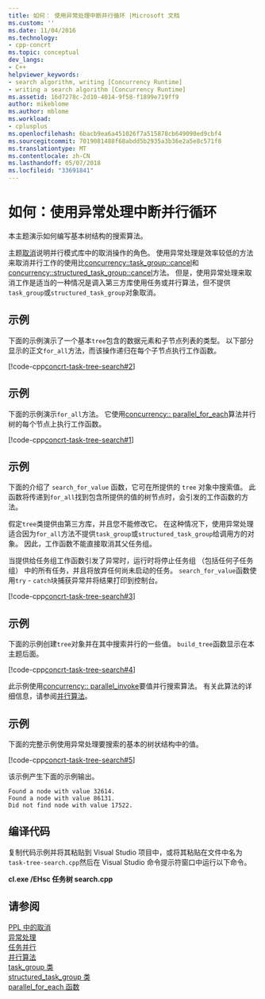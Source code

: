 ```yaml
---
title: 如何： 使用异常处理中断并行循环 |Microsoft 文档
ms.custom: ''
ms.date: 11/04/2016
ms.technology:
- cpp-concrt
ms.topic: conceptual
dev_langs:
- C++
helpviewer_keywords:
- search algorithm, writing [Concurrency Runtime]
- writing a search algorithm [Concurrency Runtime]
ms.assetid: 16d7278c-2d10-4014-9f58-f1899e719ff9
author: mikeblome
ms.author: mblome
ms.workload:
- cplusplus
ms.openlocfilehash: 6bacb9ea6a451026f7a515878cb649090ed9cbf4
ms.sourcegitcommit: 7019081488f68abdd5b2935a3b36e2a5e8c571f8
ms.translationtype: MT
ms.contentlocale: zh-CN
ms.lasthandoff: 05/07/2018
ms.locfileid: "33691841"
---
```

# <a name="how-to-use-exception-handling-to-break-from-a-parallel-loop"></a>如何：使用异常处理中断并行循环
本主题演示如何编写基本树结构的搜索算法。  
  
 主题[取消](cancellation-in-the-ppl.md)说明并行模式库中的取消操作的角色。 使用异常处理是效率较低的方法来取消并行工作的使用比[concurrency::task_group::cancel](reference/task-group-class.md#cancel)和[concurrency::structured_task_group::cancel](reference/structured-task-group-class.md#cancel)方法。 但是，使用异常处理来取消工作是适当的一种情况是调入第三方库使用任务或并行算法，但不提供`task_group`或`structured_task_group`对象取消。  

  
## <a name="example"></a>示例  
 下面的示例演示了一个基本`tree`包含的数据元素和子节点列表的类型。 以下部分显示的正文`for_all`方法，而该操作递归在每个子节点执行工作函数。  
  
 [!code-cpp[concrt-task-tree-search#2](../../parallel/concrt/codesnippet/cpp/how-to-use-exception-handling-to-break-from-a-parallel-loop_1.cpp)]  
  
## <a name="example"></a>示例  
 下面的示例演示`for_all`方法。 它使用[concurrency:: parallel_for_each](reference/concurrency-namespace-functions.md#parallel_for_each)算法并行树的每个节点上执行工作函数。  
  
 [!code-cpp[concrt-task-tree-search#1](../../parallel/concrt/codesnippet/cpp/how-to-use-exception-handling-to-break-from-a-parallel-loop_2.cpp)]  
  
## <a name="example"></a>示例  
 下面的介绍了 `search_for_value` 函数，它可在所提供的 `tree` 对象中搜索值。 此函数将传递到`for_all`找到包含所提供的值的树节点时，会引发的工作函数的方法。  
  
 假定`tree`类提供由第三方库，并且您不能修改它。 在这种情况下，使用异常处理适合因为`for_all`方法不提供`task_group`或`structured_task_group`给调用方的对象。 因此，工作函数不能直接取消其父任务组。  
  
 当提供给任务组工作函数引发了异常时，运行时将停止任务组 （包括任何子任务组） 中的所有任务，并且将放弃任何尚未启动的任务。 `search_for_value`函数使用`try` - `catch`块捕获异常并将结果打印到控制台。  
  
 [!code-cpp[concrt-task-tree-search#3](../../parallel/concrt/codesnippet/cpp/how-to-use-exception-handling-to-break-from-a-parallel-loop_3.cpp)]  
  
## <a name="example"></a>示例  
 下面的示例创建`tree`对象并在其中搜索并行的一些值。 `build_tree`函数显示在本主题后面。  
  
 [!code-cpp[concrt-task-tree-search#4](../../parallel/concrt/codesnippet/cpp/how-to-use-exception-handling-to-break-from-a-parallel-loop_4.cpp)]  
  
 此示例使用[concurrency:: parallel_invoke](reference/concurrency-namespace-functions.md#parallel_invoke)要值并行搜索算法。 有关此算法的详细信息，请参阅[并行算法](../../parallel/concrt/parallel-algorithms.md)。  
  
## <a name="example"></a>示例  
 下面的完整示例使用异常处理要搜索的基本的树状结构中的值。  
  
 [!code-cpp[concrt-task-tree-search#5](../../parallel/concrt/codesnippet/cpp/how-to-use-exception-handling-to-break-from-a-parallel-loop_5.cpp)]  
  
 该示例产生下面的示例输出。  
  
```Output  
Found a node with value 32614.  
Found a node with value 86131.  
Did not find node with value 17522.  
```  
  
## <a name="compiling-the-code"></a>编译代码  
 复制代码示例并将其粘贴到 Visual Studio 项目中，或将其粘贴在文件中名为`task-tree-search.cpp`然后在 Visual Studio 命令提示符窗口中运行以下命令。  
  
 **cl.exe /EHsc 任务树 search.cpp**  
  
## <a name="see-also"></a>请参阅  
 [PPL 中的取消](cancellation-in-the-ppl.md)   
 [异常处理](../../parallel/concrt/exception-handling-in-the-concurrency-runtime.md)   
 [任务并行](../../parallel/concrt/task-parallelism-concurrency-runtime.md)   
 [并行算法](../../parallel/concrt/parallel-algorithms.md)   
 [task_group 类](reference/task-group-class.md)   
 [structured_task_group 类](../../parallel/concrt/reference/structured-task-group-class.md)   
 [parallel_for_each 函数](reference/concurrency-namespace-functions.md#parallel_for_each)


